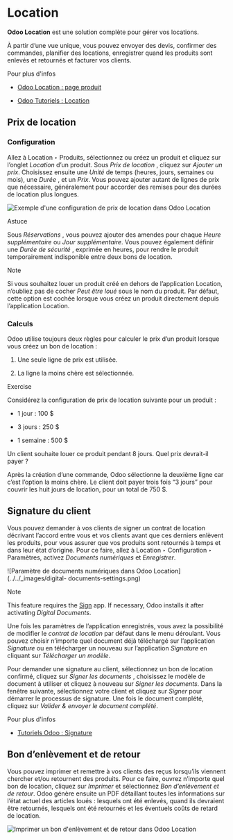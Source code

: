 # Location

**Odoo Location** est une solution complète pour gérer vos locations.

À partir d’une vue unique, vous pouvez envoyer des devis, confirmer des
commandes, planifier des locations, enregistrer quand les produits sont
enlevés et retournés et facturer vos clients.

Pour plus d'infos

  * [Odoo Location : page produit](https://www.odoo.com/app/rental)

  * [Odoo Tutoriels : Location](https://www.odoo.com/slides/rental-48)

## Prix ​​de location

### Configuration

Allez à Location ‣ Produits, sélectionnez ou créez un produit et cliquez sur
l’onglet _Location_ d’un produit. Sous _Prix de location_ , cliquez sur
_Ajouter un prix_. Choisissez ensuite une _Unité_ de temps (heures, jours,
semaines ou mois), une _Durée_ , et un _Prix_. Vous pouvez ajouter autant de
lignes de prix que nécessaire, généralement pour accorder des remises pour des
durées de location plus longues.

![Exemple d'une configuration de prix de location dans Odoo
Location](../../_images/rental-pricing-example.png)

Astuce

Sous _Réservations_ , vous pouvez ajouter des amendes pour chaque _Heure
supplémentaire_ ou _Jour supplémentaire_. Vous pouvez également définir une
_Durée de sécurité_ , exprimée en heures, pour rendre le produit
temporairement indisponible entre deux bons de location.

Note

Si vous souhaitez louer un produit créé en dehors de l’application Location,
n’oubliez pas de cocher _Peut être loué_ sous le nom du produit. Par défaut,
cette option est cochée lorsque vous créez un produit directement depuis
l’application Location.

### Calculs

Odoo utilise toujours deux règles pour calculer le prix d’un produit lorsque
vous créez un bon de location :

  1. Une seule ligne de prix est utilisée.

  2. La ligne la moins chère est sélectionnée.

Exercise

Considérez la configuration de prix de location suivante pour un produit :

  * 1 jour : 100 $

  * 3 jours : 250 $

  * 1 semaine : 500 $

Un client souhaite louer ce produit pendant 8 jours. Quel prix devrait-il
payer ?

Après la création d’une commande, Odoo sélectionne la deuxième ligne car c’est
l’option la moins chère. Le client doit payer trois fois “3 jours” pour
couvrir les huit jours de location, pour un total de 750 $.

## Signature du client

Vous pouvez demander à vos clients de signer un contrat de location décrivant
l’accord entre vous et vos clients avant que ces derniers enlèvent les
produits, pour vous assurer que vos produits sont retournés à temps et dans
leur état d’origine. Pour ce faire, allez à Location ‣ Configuration ‣
Paramètres, activez _Documents numériques_ et _Enregistrer_.

![Paramètre de documents numériques dans Odoo Location](../../_images/digital-
documents-settings.png)

Note

This feature requires the [Sign](../productivity/sign.html) app. If necessary,
Odoo installs it after activating _Digital Documents_.

Une fois les paramètres de l’application enregistrés, vous avez la possibilité
de modifier le _contrat de location_ par défaut dans le menu déroulant. Vous
pouvez choisir n’importe quel document déjà téléchargé sur l’application
_Signature_ ou en télécharger un nouveau sur l’application _Signature_ en
cliquant sur _Télécharger un modèle_.

Pour demander une signature au client, sélectionnez un bon de location
confirmé, cliquez sur _Signer les documents_ , choisissez le modèle de
document à utiliser et cliquez à nouveau sur _Signer les documents_. Dans la
fenêtre suivante, sélectionnez votre client et cliquez sur _Signer_ pour
démarrer le processus de signature. Une fois le document complété, cliquez sur
_Valider & envoyer le document complété_.

Pour plus d'infos

  * [Tutoriels Odoo : Signature](https://www.odoo.com/slides/sign-61)

## Bon d’enlèvement et de retour

Vous pouvez imprimer et remettre à vos clients des reçus lorsqu’ils viennent
chercher et/ou retournent des produits. Pour ce faire, ouvrez n’importe quel
bon de location, cliquez sur _Imprimer_ et sélectionnez _Bon d’enlèvement et
de retour_. Odoo génère ensuite un PDF détaillant toutes les informations sur
l’état actuel des articles loués : lesquels ont été enlevés, quand ils
devraient être retournés, lesquels ont été retournés et les éventuels coûts de
retard de location.

![Imprimer un bon d'enlèvement et de retour dans Odoo
Location](../../_images/print-receipt1.png)

